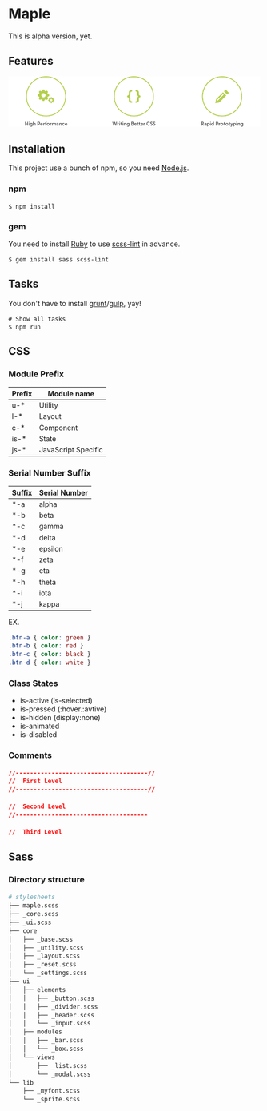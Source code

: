 # Maple 

This is alpha version, yet.

## Features

![](public/files/img/pages/readme/feature.png)


## Installation

This project use a bunch of npm, so you need [Node.js](https://nodejs.org/).

### npm

```
$ npm install
```

### gem

You need to install [Ruby](https://www.ruby-lang.org/) to use [scss-lint](https://github.com/causes/scss-lint) in advance.

```
$ gem install sass scss-lint
```

## Tasks

You don't have to install [grunt](http://gruntjs.com/)/[gulp](http://gulpjs.com/), yay!

```
# Show all tasks
$ npm run
```

## CSS

### Module Prefix

| Prefix | Module name |
| ------ | ---------- |
| u-\* | Utility |
| l-\* | Layout |
| c-\* | Component |
| is-\* | State |
| js-\* | JavaScript Specific |


### Serial Number Suffix

| Suffix | Serial Number |
| ------ | ---------- |
| \*-a | alpha |
| \*-b | beta |
| \*-c | gamma |
| \*-d | delta |
| \*-e | epsilon |
| \*-f | zeta |
| \*-g | eta |
| \*-h | theta |
| \*-i | iota |
| \*-j | kappa |

EX.
```css
.btn-a { color: green }
.btn-b { color: red }
.btn-c { color: black }
.btn-d { color: white }
```

### Class States

 + is-active (is-selected)
 + is-pressed (:hover.:avtive)
 + is-hidden (display:none)
 + is-animated
 + is-disabled

### Comments

```css
//-------------------------------------//
//  First Level
//-------------------------------------//

//  Second Level
//-------------------------------------

//  Third Level
```


## Sass

### Directory structure

```sh
# stylesheets
├── maple.scss
├── _core.scss
├── _ui.scss
├── core
│   ├── _base.scss
│   ├── _utility.scss
│   ├── _layout.scss
│   ├── _reset.scss
│   └── _settings.scss
├── ui
│   ├── elements
│   │   ├── _button.scss
│   │   ├── _divider.scss
│   │   ├── _header.scss
│   │   └── _input.scss
│   ├── modules
│   │   ├── _bar.scss
│   │   └── _box.scss
│   └── views
│       ├── _list.scss
│       └── _modal.scss
└── lib
    ├── _myfont.scss
    └── _sprite.scss
```